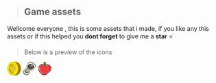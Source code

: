 >## Game assets ##

Wellcome everyone , this is some assets that i made,
if you like any this assets or 
if this helped you **dont forget** to give me a **star** ⭐


>Below is a preview of the icons


<img src="src/images/coin.png" width='32' height='32' />
<img src="src/images/weights.png" width='32' height='32' />
<img src="src/images/apple.png" width='32' height='32'>